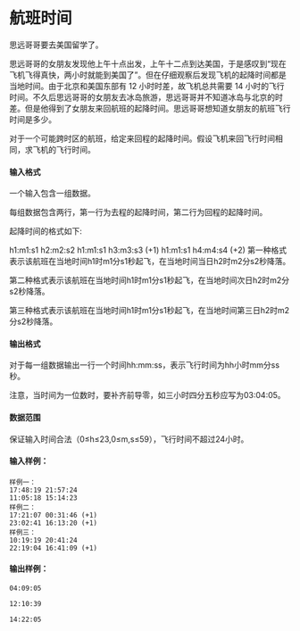 # 航班时间

思远哥哥要去美国留学了。

思远哥哥的女朋友发现他上午十点出发，上午十二点到达美国，于是感叹到“现在飞机飞得真快，两小时就能到美国了”。但在仔细观察后发现飞机的起降时间都是当地时间。由于北京和美国东部有 12 小时时差，故飞机总共需要 14 小时的飞行时间。不久后思远哥哥的女朋友去冰岛旅游，思远哥哥并不知道冰岛与北京的时差。但是他得到了女朋友来回航班的起降时间。思远哥哥想知道女朋友的航班飞行时间是多少。

对于一个可能跨时区的航班，给定来回程的起降时间。假设飞机来回飞行时间相同，求飞机的飞行时间。

#### **输入格式**

一个输入包含一组数据。

每组数据包含两行，第一行为去程的起降时间，第二行为回程的起降时间。

起降时间的格式如下:

h1:m1:s1 h2:m2:s2
h1:m1:s1 h3:m3:s3 (+1)
h1:m1:s1 h4:m4:s4 (+2)
第一种格式表示该航班在当地时间h1时m1分s1秒起飞，在当地时间当日h2时m2分s2秒降落。

第二种格式表示该航班在当地时间h1时m1分s1秒起飞，在当地时间次日h2时m2分s2秒降落。

第三种格式表示该航班在当地时间h1时m1分s1秒起飞，在当地时间第三日h2时m2分s2秒降落。

#### **输出格式**

对于每一组数据输出一行一个时间hh:mm:ss，表示飞行时间为hh小时mm分ss秒。

注意，当时间为一位数时，要补齐前导零，如三小时四分五秒应写为03:04:05。

#### **数据范围**

保证输入时间合法（0≤h≤23,0≤m,s≤59），飞行时间不超过24小时。

#### 输入样例：

```
样例一：
17:48:19 21:57:24
11:05:18 15:14:23
样例二：
17:21:07 00:31:46 (+1)
23:02:41 16:13:20 (+1)
样例三：
10:19:19 20:41:24
22:19:04 16:41:09 (+1)
```

#### 输出样例：

```
04:09:05

12:10:39

14:22:05
```

